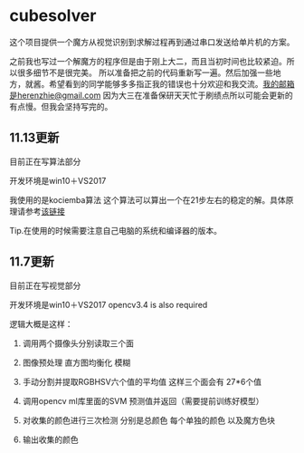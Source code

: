 # cubesolver
这个项目提供一个魔方从视觉识别到求解过程再到通过串口发送给单片机的方案。

之前我也写过一个解魔方的程序但是由于刚上大二，而且当初时间也比较紧迫。所以很多细节不是很完美。
所以准备把之前的代码重新写一遍。然后加强一些地方，就酱。希望看到的同学能够多多指正我的错误也十分欢迎和我交流。我的邮箱是herenzhie@gmail.com
因为大三在准备保研天天忙于刷绩点所以可能会更新的有点慢。但我会坚持写完的。

## 11.13更新
目前正在写算法部分

开发环境是win10＋VS2017

我使用的是kociemba算法 这个算法可以算出一个在21步左右的稳定的解。具体原理请参考[该链接](http://kociemba.org/download.htm)

Tip.在使用的时候需要注意自己电脑的系统和编译器的版本。

## 11.7更新
目前正在写视觉部分

开发环境是win10＋VS2017   opencv3.4 is also required

逻辑大概是这样：

1. 调用两个摄像头分别读取三个面
2. 图像预处理 直方图均衡化 模糊
3. 手动分割并提取RGBHSV六个值的平均值 这样三个面会有 27*6个值

4. 调用opencv ml库里面的SVM 预测值并返回（需要提前训练好模型）
5. 对收集的颜色进行三次检测 分别是总颜色 每个单独的颜色 以及魔方色块
6. 输出收集的颜色


